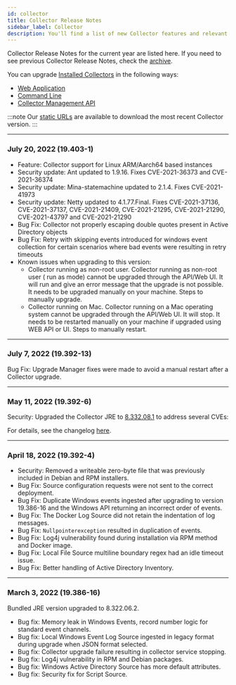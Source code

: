```yaml
---
id: collector
title: Collector Release Notes
sidebar_label: Collector
description: You'll find a list of new Collector features and relevant bug fixes for each release. In order to begin using the features listed here, you'll need to upgrade Collector software.
---
```


Collector Release Notes for the current year are listed here. If you need to see previous Collector Release Notes, check the [archive](/docs/releasenotes/archive).

You can upgrade [Installed Collectors](/docs/send-data/installed-collectors/about.md) in the following ways:

* [Web Application](/docs/manage/collection/upgrade-collectors.md)
* [Command Line](/docs/manage/collection/upgrade-collectors.md)
* [Collector Management API](https://help.sumologic.com/APIs/Collector-Management-API/Upgrade-or-Downgrade-Collectors-Using-the-API)

:::note
Our [static URLs](/docs/send-data/installed-collectors/collector-installation-reference/download-collector-from-static-url.md) are available to download the most recent Collector version.
:::

---
### July 20, 2022 (19.403-1)

* Feature: Collector support for Linux ARM/Aarch64 based instances
* Security update: Ant updated to 1.9.16. Fixes CVE-2021-36373 and CVE-2021-36374
* Security update: Mina-statemachine updated to 2.1.4. Fixes CVE-2021-41973
* Security update: Netty updated to 4.1.77.Final. Fixes CVE-2021-37136, CVE-2021-37137, CVE-2021-21409, CVE-2021-21295, CVE-2021-21290, CVE-2021-43797 and CVE-2021-21290
* Bug Fix: Collector not properly escaping double quotes present in Active Directory objects
* Bug Fix: Retry with skipping events introduced for windows event collection for certain scenarios where bad events were resulting in retry timeouts
* Known issues when upgrading to this version:
  * Collector running as non-root user. Collector running as non-root user ( run as mode) cannot be upgraded through the API/Web UI. It will run and give an error message that the upgrade is not possible. It needs to be upgraded manually on your machine. Steps to manually upgrade.
  * Collector running on Mac. Collector running on a Mac operating system cannot be upgraded through the API/Web UI. It will stop. It needs to be restarted manually on your machine if upgraded using WEB API or UI. Steps to manually restart.

---
### July 7, 2022 (19.392-13)
Bug Fix: Upgrade Manager fixes were made to avoid a manual restart after a Collector upgrade.

---
### May 11, 2022 (19.392-6)
Security: Upgraded the Collector JRE to [8.332.08.1](https://github.com/corretto/corretto-8/releases/tag/8.332.08.1) to address several CVEs:

For details, see the changelog [here](https://github.com/corretto/corretto-8/blob/release-8.332.08.1/CHANGELOG.md).

---
### April 18, 2022 (19.392-4)
* Security: Removed a writeable zero-byte file that was previously included in Debian and RPM installers.
* Bug Fix: Source configuration requests were not sent to the correct deployment.
* Bug Fix: Duplicate Windows events ingested after upgrading to version 19.386-16 and the Windows API returning an incorrect order of events.
* Bug Fix: The Docker Log Source did not retain the indentation of log messages.
* Bug Fix: `Nullpointerexception` resulted in duplication of events.
* Bug Fix: Log4j vulnerability found during installation via RPM method and Docker image.
* Bug Fix: Local File Source multiline boundary regex had an idle timeout issue.
* Bug Fix: Better handling of Active Directory Inventory.

---
### March 3, 2022 (19.386-16)
Bundled JRE version upgraded to 8.322.06.2.
* Bug fix: Memory leak in Windows Events, record number logic for standard event channels.
* Bug fix: Local Windows Event Log Source ingested in legacy format during upgrade when JSON format selected.
* Bug fix: Collector upgrade failure resulting in collector service stopping.
* Bug fix: Log4j vulnerability in RPM and Debian packages.
* Bug fix: Windows Active Directory Source has more default attributes.
* Bug fix: Security fix for Script Source.
